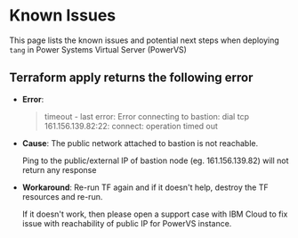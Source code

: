 # Known Issues
This page lists the known issues and potential next steps when deploying `tang` in Power Systems Virtual Server (PowerVS)

## Terraform apply returns the following error

- **Error**:
  > timeout - last error: Error connecting to bastion: dial tcp 161.156.139.82:22: connect: operation timed out

- **Cause**: The public network attached to bastion is not reachable.

  Ping to the public/external IP of bastion node (eg. 161.156.139.82) will not return any response

- **Workaround**: Re-run TF again and if it doesn't help, destroy the TF resources and re-run.

  If it doesn't work, then please open a support case with IBM Cloud to fix issue with reachability of public IP for PowerVS instance.
